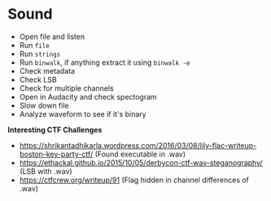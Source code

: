 # Sound

- Open file and listen
- Run `file`
- Run `strings`
- Run `binwalk`, if anything extract it using `binwalk -e`
- Check metadata
- Check LSB
- Check for multiple channels
- Open in Audacity and check spectogram
- Slow down file
- Analyze waveform to see if it's binary

**Interesting CTF Challenges**

- https://shrikantadhikarla.wordpress.com/2016/03/08/lily-flac-writeup-boston-key-party-ctf/ (Found executable in .wav)
- https://ethackal.github.io/2015/10/05/derbycon-ctf-wav-steganography/ (LSB with .wav)
- https://ctfcrew.org/writeup/91 (Flag hidden in channel differences of .wav)
